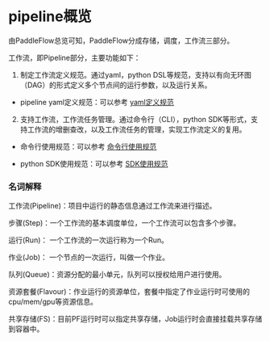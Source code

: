 # pipeline概览

由PaddleFlow总览可知，PaddleFlow分成存储，调度，工作流三部分。

工作流，即Pipeline部分，主要功能如下：

1. 制定工作流定义规范。通过yaml，python DSL等规范，支持以有向无环图（DAG）的形式定义多个节点间的运行参数，以及运行关系。

- pipeline yaml定义规范：可以参考 [yaml定义规范]

2. 支持工作流，工作流任务管理。通过命令行（CLI），python SDK等形式，支持工作流的增删查改，以及工作流任务的管理，实现工作流定义的复用。

- 命令行使用规范：可以参考 [命令行使用规范]

- python SDK使用规范：可以参考 [SDK使用规范]


### 名词解释

工作流(Pipeline)：项目中运行的静态信息通过工作流来进行描述。

步骤(Step)：一个工作流的基本调度单位，一个工作流可以包含多个步骤。

运行(Run)： 一个工作流的一次运行称为一个Run。

作业(Job)： 一个节点的一次运行，叫做一个作业。

队列(Queue)：资源分配的最小单元，队列可以授权给用户进行使用。

资源套餐(Flavour)：作业运行的资源单位，套餐中指定了作业运行时可使用的cpu/mem/gpu等资源信息。

共享存储(FS)：目前PF运行时可以指定共享存储，Job运行时会直接挂载共享存储到容器中。


[yaml定义规范]: /docs/zh_cn/reference/pipeline/yaml_definition
[命令行使用规范]: /docs/zh_cn/reference/client_command_reference.md
[SDK使用规范]: /docs/zh_cn/reference/sdk_reference/sdk_reference.md
